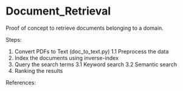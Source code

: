 # Document_Retrieval

Proof of concept to retrieve documents belonging to a domain.

Steps:
1. Convert PDFs to Text (doc_to_text.py)
  1.1 Preprocess the data
2. Index the documents using inverse-index
3. Query the search terms
  3.1 Keyword search
  3.2 Semantic search
 4. Ranking the results


References:
